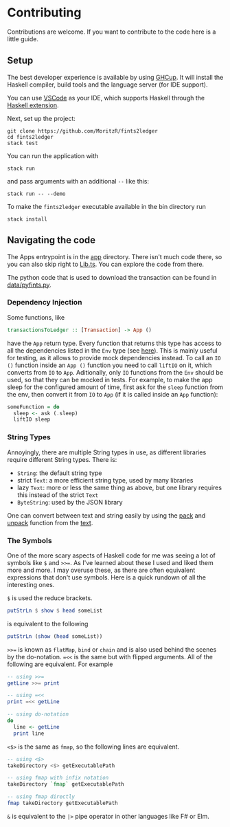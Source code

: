 # Contributing

Contributions are welcome.
If you want to contribute to the code here is a little guide.

## Setup

The best developer experience is available by using [GHCup](https://www.haskell.org/ghcup/).
It will install the Haskell compiler, build tools and the language server (for IDE support).

You can use [VSCode](https://code.visualstudio.com/) as your IDE, which supports Haskell through the [Haskell extension](https://marketplace.visualstudio.com/items?itemName=haskell.haskell).

Next, set up the project:

```
git clone https://github.com/MoritzR/fints2ledger
cd fints2ledger
stack test
```

You can run the application with
```
stack run
```
and pass arguments with an additional `--` like this:
```
stack run -- --demo
```

To make the `fints2ledger` executable available in the bin directory run
```
stack install
```

## Navigating the code

The Apps entrypoint is in the [app](app/) directory. There isn't much code there, so you can also skip right to [Lib.ts](src/Lib.ts).
You can explore the code from there.

The python code that is used to download the transaction can be found in [data/pyfints.py](data/pyfints.py).

### Dependency Injection
Some functions, like
```haskell
transactionsToLedger :: [Transaction] -> App ()
```
have the `App` return type. Every function that returns this type has access to all the dependencies listed in the `Env` type (see [here](src/App.hs)).
This is mainly useful for testing, as it allows to provide mock dependencies instead.
To call an `IO ()` function inside an `App ()` function you need to call `liftIO` on it, which converts from `IO` to `App`.
Aditionally, only `IO` functions from the `Env` should be used, so that they can be mocked in tests.
For example, to make the app sleep for the configured amount of time, first ask for the `sleep` function from the env, then convert it
from `IO` to `App` (if it is called inside an `App` function):
```haskell
someFunction = do
  sleep <- ask (.sleep)
  liftIO sleep
```

### String Types
Annoyingly, there are multiple String types in use, as different libraries require different String types. There is:
* `String`: the default string type
* strict `Text`: a more efficient string type, used by many libraries
* lazy `Text`: more or less the same thing as above, but one library requires this instead of the strict `Text`
* `ByteString`: used by the JSON library 

One can convert between text and string easily by using the [pack](https://hackage.haskell.org/package/text-2.0.2/docs/Data-Text.html#v:pack) and [unpack](https://hackage.haskell.org/package/text-2.0.2/docs/Data-Text.html#v:unpack) function from the [text](https://hackage.haskell.org/package/text).

### The Symbols
One of the more scary aspects of Haskell code for me was seeing a lot of symbols like `$` and `>>=`. As I've learned about these I used and liked them more and more. I may overuse these, as there are often equivalent expressions that don't use symbols.
Here is a quick rundown of all the interesting ones.

`$` is used the reduce brackets.
```haskell
putStrLn $ show $ head someList
```
is equivalent to the following
```haskell
putStrLn (show (head someList))
```

`>>=` is known as `flatMap`, `bind` or `chain` and is also used behind the scenes by the do-notation. `=<<` is the same but with flipped arguments. All of the following are equivalent.
For example
```haskell
-- using >>=
getLine >>= print

-- using =<<
print =<< getLine

-- using do-notation
do
  line <- getLine
  print line
```

`<$>` is the same as `fmap`, so the following lines are equivalent.
```haskell
-- using <$>
takeDirectory <$> getExecutablePath

-- using fmap with infix notation
takeDirectory `fmap` getExecutablePath

-- using fmap directly
fmap takeDirectory getExecutablePath
```

`&` is equivalent to the `|>` pipe operator in other languages like F# or Elm.
